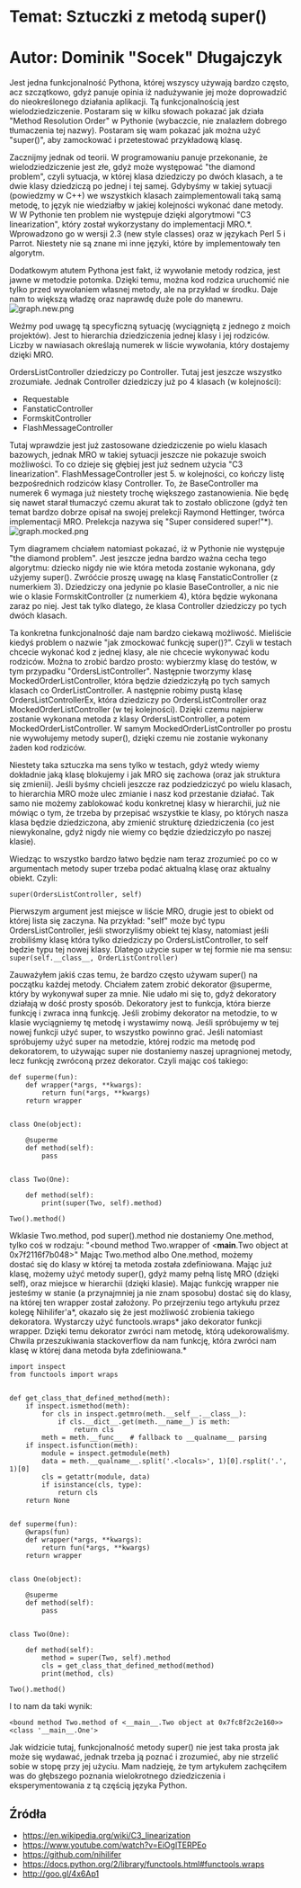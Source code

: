 # Temat: Sztuczki z metodą super()
# Autor: Dominik "Socek" Długajczyk
Jest jedna funkcjonalność Pythona, której wszyscy używają bardzo często, acz szczątkowo, gdyż panuje opinia iż nadużywanie jej może doprowadzić do nieokreślonego działania aplikacji. Tą funkcjonalnością jest wielodziedziczenie. Postaram się w kilku słowach pokazać jak działa "Method Resolution Order" w Pythonie (wybaczcie, nie znalazłem dobrego tłumaczenia tej nazwy). Postaram się wam pokazać jak można użyć "super()", aby zamockować i przetestować przykładową klasę.

Zacznijmy jednak od teorii. W programowaniu panuje przekonanie, że wielodziedziczenie jest złe, gdyż może występować "the diamond problem", czyli sytuacja, w której klasa dziedziczy po dwóch klasach, a te dwie klasy dziedziczą po jednej i tej samej. Gdybyśmy w takiej sytuacji (powiedzmy w C++) we wszystkich klasach zaimplementowali taką samą metodę, to język nie wiedziałby w jakiej kolejności wykonać dane metody.  W W Pythonie ten problem nie występuje dzięki algorytmowi "C3 linearization", który został wykorzystany do implementacji MRO.*. Wprowadzono go w wersji 2.3 (new style classes) oraz w językach Perl 5 i Parrot. Niestety nie są znane mi inne języki, które by implementowały ten algorytm.

Dodatkowym atutem Pythona jest fakt, iż wywołanie metody rodzica, jest jawne w metodzie potomka. Dzięki temu, można kod rodzica uruchomić nie tylko przed wywołaniem własnej metody, ale na przykład w środku. Daje nam to większą władzę oraz naprawdę duże pole do manewru.
![graph.new.png](graph.new.png)

Weźmy pod uwagę tą specyficzną sytuację (wyciągniętą z jednego z moich projektów). Jest to hierarchia dziedziczenia jednej klasy i jej rodziców. Liczby w nawiasach określają numerek w liście wywołania, który dostajemy dzięki MRO.

OrdersListController dziedziczy po Controller. Tutaj jest jeszcze wszystko zrozumiałe. Jednak Controller dziedziczy już po 4 klasach (w kolejności):
 * Requestable
 * FanstaticController
 * FormskitController
 * FlashMessageController

Tutaj wprawdzie jest już zastosowane dziedziczenie po wielu klasach bazowych, jednak MRO w takiej sytuacji jeszcze nie pokazuje swoich możliwości. To co dzieje się głębiej jest już sednem użycia "C3 linearization". FlashMessageController jest 5. w kolejności, co kończy listę bezpośrednich rodziców klasy Controller. To, że BaseController ma numerek 6 wymaga już niestety trochę większego zastanowienia. Nie będę się nawet starał tłumaczyć czemu akurat tak to zostało obliczone (gdyż ten temat bardzo dobrze opisał na swojej prelekcji Raymond Hettinger, twórca implementacji MRO. Prelekcja nazywa się "Super considered super!"*).
![graph.mocked.png](graph.mocked.png)

Tym diagramem chciałem natomiast pokazać, iż w Pythonie nie występuje "the diamond problem". Jest jeszcze jedna bardzo ważna cecha tego algorytmu: dziecko nigdy nie wie która metoda zostanie wykonana, gdy użyjemy super(). Zwróćcie proszę uwagę na klasę FanstaticController (z numerkiem 3). Dziedziczy ona jedynie po klasie BaseController, a nic nie wie o klasie FormskitController (z numerkiem 4), która będzie wykonana zaraz po niej. Jest tak tylko dlatego, że klasa Controller dziedziczy po tych dwóch klasach.

Ta konkretna funkcjonalność daje nam bardzo ciekawą możliwość. Mieliście kiedyś problem o nazwie "jak zmockować funkcję super()?". Czyli w testach chcecie wykonać kod z jednej klasy, ale nie chcecie wykonywać kodu rodziców. Można to zrobić bardzo prosto: wybierzmy klasę do testów, w tym przypadku "OrdersListController". Następnie tworzymy klasę MockedOrderListController, która będzie dziedziczyłą po tych samych klasach co OrderListController. A następnie robimy pustą klasę OrdersListControllerEx, która dziedziczy po OrdersListController oraz MockedOrderListController (w tej kolejności). Dzięki czemu najpierw zostanie wykonana metoda z klasy OrdersListController, a potem MockedOrderListController. W samym MockedOrderListController po prostu nie wywołujemy metody super(), dzięki czemu nie zostanie wykonany żaden kod rodziców.

Niestety taka sztuczka ma sens tylko w testach, gdyż wtedy wiemy dokładnie jaką klasę blokujemy i jak MRO się zachowa (oraz jak struktura się zmienii). Jeśli byśmy chcieli jeszcze raz podziedziczyć po wielu klasach, to hierarchia MRO może ulec zmianie i nasz kod przestanie działać. Tak samo nie możemy zablokować kodu konkretnej klasy w hierarchii, już nie mówiąc o tym, że trzeba by przepisać wszystkie te klasy, po których nasza klasa będzie dziedziczona, aby zmienić strukturę dziedziczenia (co jest niewykonalne, gdyż nigdy nie wiemy co będzie dziedziczyło po naszej klasie).

Wiedząc to wszystko bardzo łatwo będzie nam teraz zrozumieć po co w argumentach metody super trzeba podać aktualną klasę oraz aktualny obiekt. Czyli:

```super(OrdersListController, self)```

Pierwszym argument jest miejsce w liście MRO, drugie jest to obiekt od której lista się zaczyna. Na przykład: "self" może być typu OrdersListController, jeśli stworzyliśmy obiekt tej klasy, natomiast jeśli zrobiliśmy klasę która tylko dziedziczy po OrdersListController, to self będzie typu tej nowej klasy. Dlatego użycie super w tej formie nie ma sensu:
```super(self.__class__, OrderListController)```

Zauważyłem jakiś czas temu, że bardzo często używam super() na początku każdej metody. Chciałem zatem zrobić dekorator @superme, który by wykonywał super za mnie. Nie udało mi się to, gdyż dekoratory działają w dość prosty sposób. Dekoratory jest to funkcja, która bierze funkcję i zwraca inną funkcję. Jeśli zrobimy dekorator na metodzie, to w klasie wyciągniemy tę metodę i wystawimy nową. Jeśli spróbujemy w tej nowej funkcji użyć super, to wszystko powinno grać. Jeśli natomiast spróbujemy użyć super na metodzie, której rodzic ma metodę pod dekoratorem, to używając super nie dostaniemy naszej upragnionej metody, lecz funkcję zwróconą przez dekorator. Czyli mając coś takiego:

```
def superme(fun):
    def wrapper(*args, **kwargs):
        return fun(*args, **kwargs)
    return wrapper


class One(object):

    @superme
    def method(self):
        pass


class Two(One):

    def method(self):
        print(super(Two, self).method)

Two().method()
```

Wklasie Two.method, pod super().method nie dostaniemy One.method, tylko coś w rodzaju: "<bound method Two.wrapper of <__main__.Two object at 0x7f2116f7b048>" Mając Two.method albo One.method, możemy dostać się do klasy w której ta metoda została zdefiniowana. Mając już klasę, możemy użyć metody super(), gdyż mamy pełną listę MRO (dzięki self), oraz miejsce w hierarchii (dzięki klasie). Mając funkcję wrapper nie jesteśmy w stanie (a przynajmniej ja nie znam sposobu) dostać się do klasy, na której ten wrapper został założony.
Po przejrzeniu tego artykułu przez kolegę Nihilifer'a*, okazało się że jest możliwość zrobienia takiego dekoratora. Wystarczy użyć functools.wraps* jako dekorator funkcji wrapper. Dzięki temu dekorator zwróci nam metodę, którą udekorowaliśmy. Chwila przeszukiwania stackoverflow da nam funkcję, która zwróci nam klasę w której dana metoda była zdefiniowana.*

```
import inspect
from functools import wraps


def get_class_that_defined_method(meth):
    if inspect.ismethod(meth):
        for cls in inspect.getmro(meth.__self__.__class__):
            if cls.__dict__.get(meth.__name__) is meth:
                return cls
        meth = meth.__func__  # fallback to __qualname__ parsing
    if inspect.isfunction(meth):
        module = inspect.getmodule(meth)
        data = meth.__qualname__.split('.<locals>', 1)[0].rsplit('.', 1)[0]
        cls = getattr(module, data)
        if isinstance(cls, type):
            return cls
    return None


def superme(fun):
    @wraps(fun)
    def wrapper(*args, **kwargs):
        return fun(*args, **kwargs)
    return wrapper


class One(object):

    @superme
    def method(self):
        pass


class Two(One):

    def method(self):
        method = super(Two, self).method
        cls = get_class_that_defined_method(method)
        print(method, cls)

Two().method()
```
I to nam da taki wynik:

```
<bound method Two.method of <__main__.Two object at 0x7fc8f2c2e160>> <class '__main__.One'>
```

Jak widzicie tutaj, funkcjonalność metody super() nie jest taka prosta jak może się wydawać, jednak trzeba ją poznać i zrozumieć, aby nie strzelić sobie w stopę przy jej użyciu. Mam nadzieję, że tym artykułem zachęciłem was do głębszego poznania wielokrotnego dziedziczenia i eksperymentowania z tą częścią języka Python.

## Źródła
* https://en.wikipedia.org/wiki/C3_linearization
* https://www.youtube.com/watch?v=EiOglTERPEo
* https://github.com/nihilifer
* https://docs.python.org/2/library/functools.html#functools.wraps
* http://goo.gl/4x6Ap1

